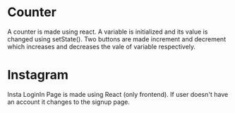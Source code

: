 # Counter
A counter is made using react. A variable is initialized and its value is changed using setState(). Two buttons are made increment and decrement which increases and decreases the vale of variable respectively.

# Instagram
Insta LoginIn Page is made using React (only frontend). If user doesn't have an account it changes to the signup page.